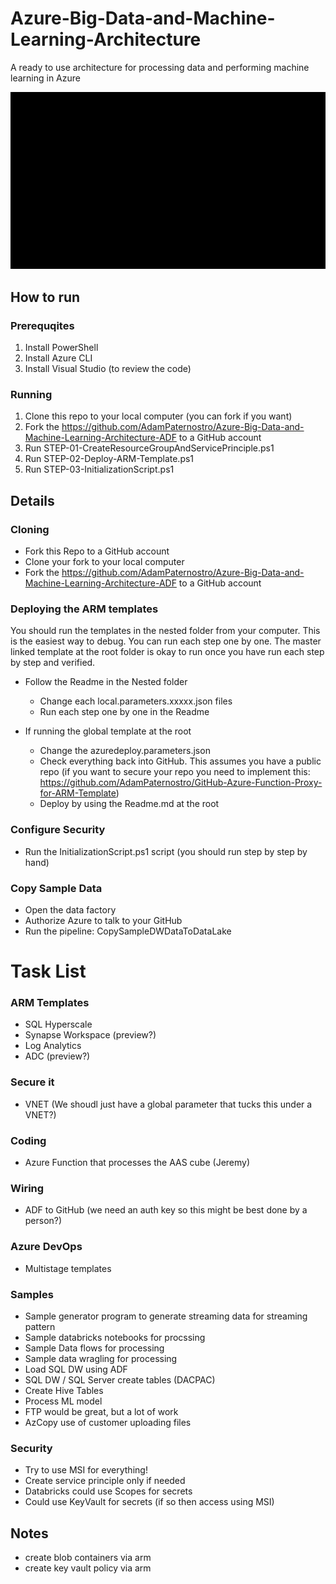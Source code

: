 # Azure-Big-Data-and-Machine-Learning-Architecture
A ready to use architecture for processing data and performing machine learning in Azure

![alt tag](https://raw.githubusercontent.com/AdamPaternostro/Azure-Big-Data-and-Machine-Learning-Architecture/master/Images/Azure-Big-Data-Architecture.gif)

## How to run

### Prerequqites
1. Install PowerShell
2. Install Azure CLI
3. Install Visual Studio (to review the code)

### Running
1. Clone this repo to your local computer (you can fork if you want)
2. Fork the https://github.com/AdamPaternostro/Azure-Big-Data-and-Machine-Learning-Architecture-ADF to a GitHub account
3. Run STEP-01-CreateResourceGroupAndServicePrinciple.ps1
4. Run STEP-02-Deploy-ARM-Template.ps1
5. Run STEP-03-InitializationScript.ps1


## Details

### Cloning
- Fork this Repo to a GitHub account
- Clone your fork to your local computer
- Fork the https://github.com/AdamPaternostro/Azure-Big-Data-and-Machine-Learning-Architecture-ADF to a GitHub account

### Deploying the ARM templates
You should run the templates in the nested folder from your computer.  This is the easiest way to debug.  You can run each step one by one.  The master linked template at the root folder is okay to run once you have run each step by step and verified.

- Follow the Readme in the Nested folder
   - Change each local.parameters.xxxxx.json files
   - Run each step one by one in the Readme

- If running the global template at the root
   - Change the azuredeploy.parameters.json
   - Check everything back into GitHub.  This assumes you have a public repo (if you want to secure your repo you need to implement this: https://github.com/AdamPaternostro/GitHub-Azure-Function-Proxy-for-ARM-Template) 
   - Deploy by using the Readme.md at the root 

### Configure Security
- Run the InitializationScript.ps1 script (you should run step by step by hand)

### Copy Sample Data
- Open the data factory
- Authorize Azure to talk to your GitHub
- Run the pipeline: CopySampleDWDataToDataLake


# Task List
### ARM Templates
- SQL Hyperscale
- Synapse Workspace (preview?)
- Log Analytics
- ADC (preview?)

### Secure it
- VNET (We shoudl just have a global parameter that tucks this under a VNET?)

### Coding
- Azure Function that processes the AAS cube (Jeremy)

### Wiring
- ADF to GitHub (we need an auth key so this might be best done by a person?)

### Azure DevOps
- Multistage templates

### Samples
- Sample generator program to generate streaming data for streaming pattern
- Sample databricks notebooks for procssing
- Sample Data flows for processing
- Sample data wragling for processing
- Load SQL DW using ADF
- SQL DW / SQL Server create tables (DACPAC)
- Create Hive Tables
- Process ML model
- FTP would be great, but a lot of work
- AzCopy use of customer uploading files

### Security
- Try to use MSI for everything!
- Create service principle only if needed
- Databricks could use Scopes for secrets
- Could use KeyVault for secrets (if so then access using MSI)

## Notes
- create blob containers via arm
- create key vault policy via arm
